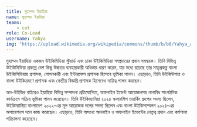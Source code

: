 ```yaml
---
title: মুহাম্মদ ইয়াহিয়া
name: মুহাম্মদ ইয়াহিয়া
teams:
    - cot
role: Co-Lead
username: Yahya
img: "https://upload.wikimedia.org/wikipedia/commons/thumb/b/b8/Yahya_at_Bangla_WikiConference_2024.jpg/553px-Yahya_at_Bangla_WikiConference_2024.jpg"
---
```

মুহাম্মদ ইয়াহিয়া একজন উইকিমিডিয়া স্টুয়ার্ড এবং ঢাকা উইকিমিডিয়া সম্প্রদায়ের প্রধান সমন্বয়ক। তিনি বিভিন্ন উইকিমিডিয়া প্রকল্পে বেশ কিছু উচ্চতর ব্যবহারকারী অধিকার ধারণ করেন, যার মধ্যে রয়েছে তার মাতৃপ্রকল্প বাংলা উইকিপিডিয়ায় প্রশাসক, গোপনকারী এবং ইন্টারফেস প্রশাসক হিসেবে ভূমিকা পালন। এছাড়াও, তিনি উইকিউপাত্ত ও বাংলা উইকিভ্রমণে প্রশাসক এবং কেন্দ্রীয় বিজ্ঞপ্তি প্রশাসক হিসেবেও দায়িত্ব পালন করছেন।

অন-উইকির বাইরেও ইয়াহিয়া বিভিন্ন সম্পাদনা প্রতিযোগিতা, অফলাইন ইভেন্ট আয়োজনসহ নানাবিধ সাংগঠনিক কার্যক্রমে সক্রিয় ভূমিকা পালন করেছেন। তিনি উইকিম্যানিয়া ২০২৫ স্কলারশিপ ওয়ার্কিং গ্রুপের সদস্য ছিলেন, উইকিম্যানিয়া বাংলাদেশ ২০২২-এর মূল আয়োজক দলের সদস্য ছিলেন এবং বাংলা উইকিসম্মেলন ২০২৪-এর অপারেশনস দলে কাজ করেছেন। এছাড়াও, তিনি অসংখ্য অনলাইন ও অফলাইন ইভেন্টের নেতৃত্ব প্রদান এবং কর্মশালা পরিচালনা করেছেন।

